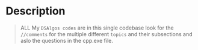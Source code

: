 # Description
> ALL My `DSAlgos codes` are in this single codebase
look for the `//comments` for the multiple different `topics` and their subsections and aslo the questions in the cpp.exe file.
